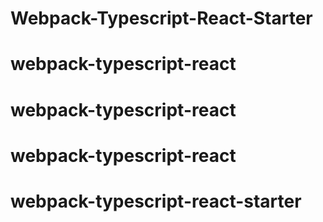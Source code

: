 # Webpack-Typescript-React-Starter
# webpack-typescript-react
# webpack-typescript-react
# webpack-typescript-react
# webpack-typescript-react-starter
